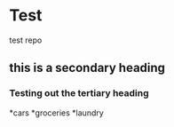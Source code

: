 # Test
test repo
## this is a secondary heading
### Testing out the tertiary heading
*cars
*groceries
*laundry
